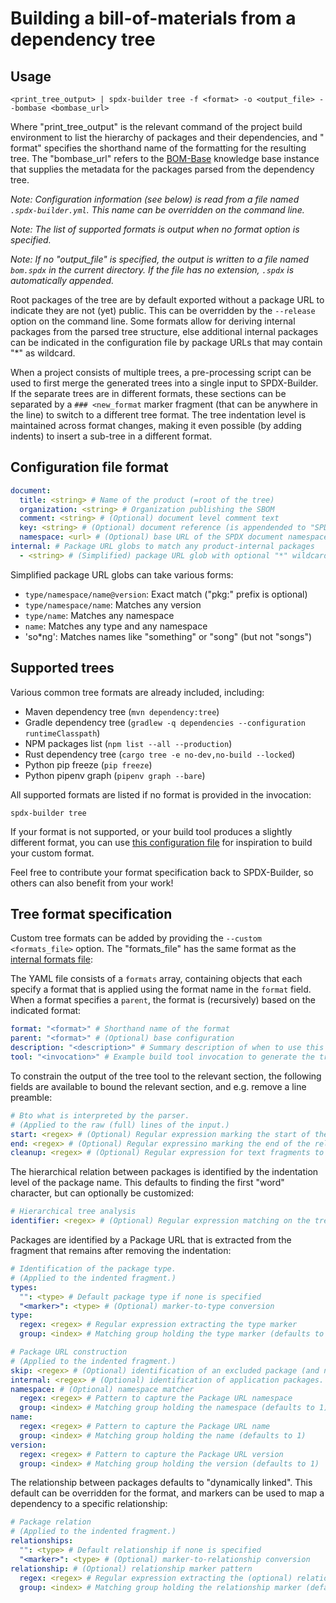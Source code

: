 # Building a bill-of-materials from a dependency tree

## Usage

```shell
<print_tree_output> | spdx-builder tree -f <format> -o <output_file> --bombase <bombase_url>
```

Where "print_tree_output" is the relevant command of the project build
environment to list the hierarchy of packages and their dependencies, and "
format" specifies the shorthand name of the formatting for the resulting tree.
The "bombase_url" refers to
the [BOM-Base](https://github.com/philips-software/bom-base) knowledge base
instance that supplies the metadata for the packages parsed from the dependency
tree.

_Note: Configuration information (see below) is read from a file
named `.spdx-builder.yml`. This name can be overridden on the command line._

_Note: The list of supported formats is output when no format option is
specified._

_Note: If no "output_file" is specified, the output is written to a file named
`bom.spdx` in the current directory. If the file has no extension, `.spdx`
is automatically appended._

Root packages of the tree are by default exported without a package URL to
indicate they are not (yet) public. This can be overridden by the `--release`
option on the command line. Some formats allow for deriving internal packages
from the parsed tree structure, else additional internal packages can be
indicated in the configuration file by package URLs that may contain "*" as
wildcard.

When a project consists of multiple trees, a pre-processing script can be used
to first merge the generated trees into a single input to SPDX-Builder. If the
separate trees are in different formats, these sections can be separated by
a `### <new_format` marker fragment (that can be anywhere in the line) to switch
to a different tree format. The tree indentation level is maintained across
format changes, making it even possible (by adding indents) to insert a sub-tree
in a different format.

## Configuration file format

```yaml
document:
  title: <string> # Name of the product (=root of the tree)
  organization: <string> # Organization publishing the SBOM
  comment: <string> # (Optional) document level comment text
  key: <string> # (Optional) document reference (is appendended to "SPDXRef-")
  namespace: <url> # (Optional) base URL of the SPDX document namespace
internal: # Package URL globs to match any product-internal packages
  - <string> # (Simplified) package URL glob with optional "*" wildcards
```

Simplified package URL globs can take various forms:

- `type/namespace/name@version`: Exact match ("pkg:" prefix is optional)
- `type/namespace/name`: Matches any version
- `type/name`: Matches any namespace
- `name`: Matches any type and any namespace
- 'so*ng': Matches names like "something" or "song" (but not "songs")

## Supported trees

Various common tree formats are already included, including:

- Maven dependency tree (`mvn dependency:tree`)
- Gradle dependency
  tree (`gradlew -q dependencies --configuration runtimeClasspath`)
- NPM packages list (`npm list --all --production`)
- Rust dependency tree (`cargo tree -e no-dev,no-build --locked`)
- Python pip freeze (`pip freeze`)
- Python pipenv graph (`pipenv graph --bare`)

All supported formats are listed if no format is provided in the invocation:

```shell
spdx-builder tree
```

If your format is not supported, or your build tool produces a slightly
different format, you can
use [this configuration file](../src/main/resources/treeformats.yml)
for inspiration to build your custom format.

Feel free to contribute your format specification back to SPDX-Builder, so
others can also benefit from your work!

## Tree format specification

Custom tree formats can be added by providing the `--custom <formats_file>`
option. The "formats_file" has the same format as
the [internal formats file](../src/main/resources/treeformats.yml):

The YAML file consists of a `formats` array, containing objects that each
specify a format that is applied using the format name in the `format` field.
When a format specifies a `parent`, the format is (recursively) based on the
indicated format:

```yaml
format: "<format>" # Shorthand name of the format
parent: "<format>" # (Optional) base configuration
description: "<description>" # Summary description of when to use this format
tool: "<invocation>" # Example build tool invocation to generate the tree output
```

To constrain the output of the tree tool to the relevant section, the following
fields are available to bound the relevant section, and e.g. remove a line
preamble:

```yaml
# Bto what is interpreted by the parser.
# (Applied to the raw (full) lines of the input.)
start: <regex> # (Optional) Regular expression marking the start of the relevant tree
end: <regex> # (Optional) Regular expressino marking the end of the relevant tree
cleanup: <regex> # (Optional) Regular expression for text fragments to be removed prior to parsing
```

The hierarchical relation between packages is identified by the indentation
level of the package name. This defaults to finding the first "word" character,
but can optionally be customized:

```yaml
# Hierarchical tree analysis
identifier: <regex> # (Optional) Regular expression matching on the tree indent position.
```

Packages are identified by a Package URL that is extracted from the fragment
that remains after removing the indentation:

```yaml
# Identification of the package type.
# (Applied to the indented fragment.)
types:
  "": <type> # Default package type if none is specified
  "<marker>": <type> # (Optional) marker-to-type conversion
type:
  regex: <regex> # Regular expression extracting the type marker 
  group: <index> # Matching group holding the type marker (defaults to 1)

# Package URL construction
# (Applied to the indented fragment.)
skip: <regex> # (Optional) identification of an excluded package (and nested subpackages).
internal: <regex> # (Optional) identification of application packages.
namespace: # (Optional) namespace matcher
  regex: <regex> # Pattern to capture the Package URL namespace
  group: <index> # Matching group holding the namespace (defaults to 1)
name:
  regex: <regex> # Pattern to capture the Package URL name
  group: <index> # Matching group holding the name (defaults to 1)
version:
  regex: <regex> # Pattern to capture the Package URL version 
  group: <index> # Matching group holding the version (defaults to 1)
```

The relationship between packages defaults to "dynamically linked". This default
can be overridden for the format, and markers can be used to map a dependency to
a specific relationship:

```yaml
# Package relation
# (Applied to the indented fragment.)
relationships:
  "": <type> # Default relationship if none is specified
  "<marker>": <type> # (Optional) marker-to-relationship conversion
relationship: # (Optional) relationship marker pattern 
  regex: <regex> # Regular expression extracting the (optional) relationship marker 
  group: <index> # Matching group holding the relationship marker (defaults to 1)
```

